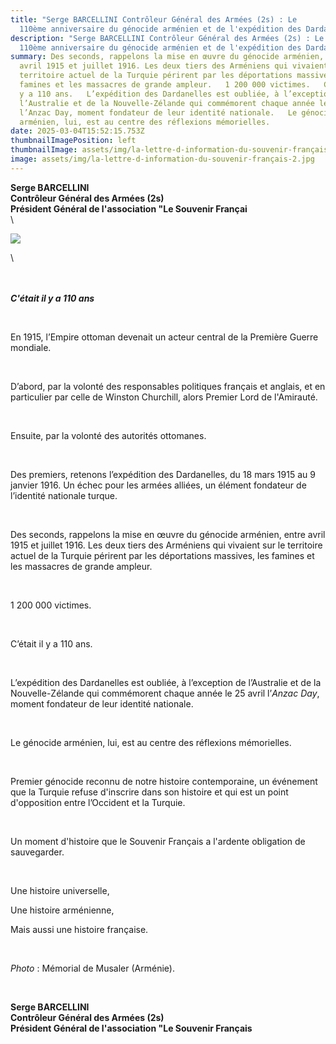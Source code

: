 ```yaml
---
title: "Serge BARCELLINI Contrôleur Général des Armées (2s) : Le
  110ème anniversaire du génocide arménien et de l'expédition des Dardanelles"
description: "Serge BARCELLINI Contrôleur Général des Armées (2s) : Le
  110ème anniversaire du génocide arménien et de l'expédition des Dardanelles"
summary: Des seconds, rappelons la mise en œuvre du génocide arménien, entre
  avril 1915 et juillet 1916. Les deux tiers des Arméniens qui vivaient sur le
  territoire actuel de la Turquie périrent par les déportations massives, les
  famines et les massacres de grande ampleur.   1 200 000 victimes.   C’était il
  y a 110 ans.   L’expédition des Dardanelles est oubliée, à l’exception de
  l’Australie et de la Nouvelle-Zélande qui commémorent chaque année le 25 avril
  l’Anzac Day, moment fondateur de leur identité nationale.   Le génocide
  arménien, lui, est au centre des réflexions mémorielles.  
date: 2025-03-04T15:52:15.753Z
thumbnailImagePosition: left
thumbnailImage: assets/img/la-lettre-d-information-du-souvenir-français.jpg
image: assets/img/la-lettre-d-information-du-souvenir-français-2.jpg
---
```

**Serge BARCELLINI**\
**Contrôleur Général des Armées (2s)**\
**Président Général de l'association "Le Souvenir Françai**\
\
<!--StartFragment-->

![](https://ci3.googleusercontent.com/meips/ADKq_NYbIgEoSgVXTqi1ZLtzidEJmfmehYGChhZaN02qTpx8NeuxpVwa9W3Xdv-L9Uw1b9J4WKXnqfhIbVTXTxTgfUCU20SOHH2Ln39odVl7dqdOg6jnqFnusR6ZZJsRd4lG2WheuDhMjrmixTAqBO87n2m25_VUlCmgazG3BAt1616ULkpPuAgzsMfwwLqREuwmQxgU2d2jTArucSEOBIpE=s0-d-e1-ft#https://img.news-souvenir-francais.fr/5a6841cfb85b536a9f4beade/7JB5IHiuRaSXYfBU8F218g/BEFgbxXBQuqUKVpjipeUkg-Titre%20news%20%281%29.jpg)

<!--EndFragment-->\
\
\
***C'était il y a 110 ans***

 

En 1915, l’Empire ottoman devenait un acteur central de la Première Guerre mondiale.

 

D’abord, par la volonté des responsables politiques français et anglais, et en particulier par celle de Winston Churchill, alors Premier Lord de l'Amirauté.

 

Ensuite, par la volonté des autorités ottomanes.

 

Des premiers, retenons l’expédition des Dardanelles, du 18 mars 1915 au 9 janvier 1916. Un échec pour les armées alliées, un élément fondateur de l’identité nationale turque.

 

Des seconds, rappelons la mise en œuvre du génocide arménien, entre avril 1915 et juillet 1916. Les deux tiers des Arméniens qui vivaient sur le territoire actuel de la Turquie périrent par les déportations massives, les famines et les massacres de grande ampleur.

 

1 200 000 victimes.

 

C’était il y a 110 ans.

 

L’expédition des Dardanelles est oubliée, à l’exception de l’Australie et de la Nouvelle-Zélande qui commémorent chaque année le 25 avril l’*Anzac Day*, moment fondateur de leur identité nationale.

 

Le génocide arménien, lui, est au centre des réflexions mémorielles.

 

Premier génocide reconnu de notre histoire contemporaine, un événement que la Turquie refuse d'inscrire dans son histoire et qui est un point d'opposition entre l’Occident et la Turquie.

 

Un moment d'histoire que le Souvenir Français a l'ardente obligation de sauvegarder.

 

Une histoire universelle,

Une histoire arménienne,

Mais aussi une histoire française.

 

*Photo* : Mémorial de Musaler (Arménie).

 

**Serge BARCELLINI**\
**Contrôleur Général des Armées (2s)**\
**Président Général de l'association "Le Souvenir Français**